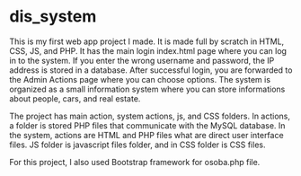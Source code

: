 # dis_system

This is my first web app project I made. It is made full by scratch in HTML, CSS, JS, and PHP. It has the main login index.html page where you can log in to the system. 
If you enter the wrong username and password, the IP address is stored in a database. 
After successful login, you are forwarded to the Admin Actions page where you can choose options. The system is organized as a small information system where you can store informations about
people, cars, and real estate.

The project has main action, system actions, js, and CSS folders. In actions, a folder is stored PHP files that communicate with the MySQL database. 
In the system, actions are HTML and PHP files what are direct user interface files.
JS folder is javascript files folder, and in CSS folder is CSS files.

For this project, I also used Bootstrap framework for osoba.php file.
